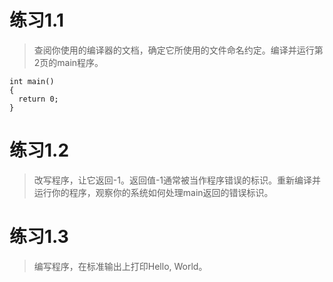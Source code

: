 # 练习1.1

>查阅你使用的编译器的文档，确定它所使用的文件命名约定。编译并运行第2页的main程序。

```
int main()
{
  return 0;
}
```

# 练习1.2

>改写程序，让它返回-1。返回值-1通常被当作程序错误的标识。重新编译并运行你的程序，观察你的系统如何处理main返回的错误标识。

# 练习1.3

>编写程序，在标准输出上打印Hello, World。
